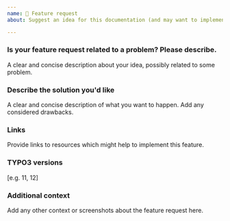 ```yaml
---
name: 🚀 Feature request
about: Suggest an idea for this documentation (and may want to implement it 🙂)

---
```


### Is your feature request related to a problem? Please describe.

A clear and concise description about your idea, possibly related to some problem.

### Describe the solution you'd like

A clear and concise description of what you want to happen. Add any considered drawbacks.

### Links

Provide links to resources which might help to implement this feature.

### TYPO3 versions

[e.g. 11, 12]

### Additional context

Add any other context or screenshots about the feature request here.
